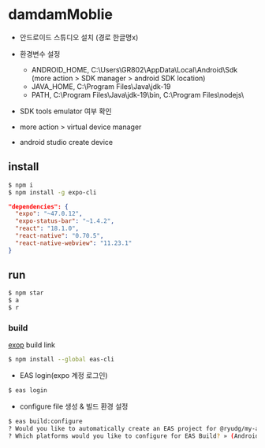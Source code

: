 # damdamMoblie

- 안드로이드 스튜디오 설치 (경로 한글명x)
- 환경변수 설정
  - ANDROID_HOME, C:\Users\GR802\AppData\Local\Android\Sdk (more action > SDK manager > android SDK location)
  - JAVA_HOME, C:\Program Files\Java\jdk-19
  - PATH, C:\Program Files\Java\jdk-19\bin, C:\Program Files\nodejs\

- SDK tools emulator 여부 확인
- more action > virtual device manager
- android studio create device

## install
```bash
$ npm i
$ npm install -g expo-cli
```

```json
"dependencies": {
  "expo": "~47.0.12",
  "expo-status-bar": "~1.4.2",
  "react": "18.1.0",
  "react-native": "0.70.5",
  "react-native-webview": "11.23.1"
}
```
## run
```bash
$ npm star
$ a
$ r
```

### build 
[exop](https://docs.expo.dev/eas-update/migrate-to-eas-update/#install-eas-cli) build link
```bash
$ npm install --global eas-cli
```
- EAS login(expo 계정 로그인)
```bash
$ eas login
```
- configure file 생성 & 빌드 환경 설정
```bash
$ eas build:configure
? Would you like to automatically create an EAS project for @ryudg/my-app? >> (y)
? Which platforms would you like to configure for EAS Build? » (Android)
```

